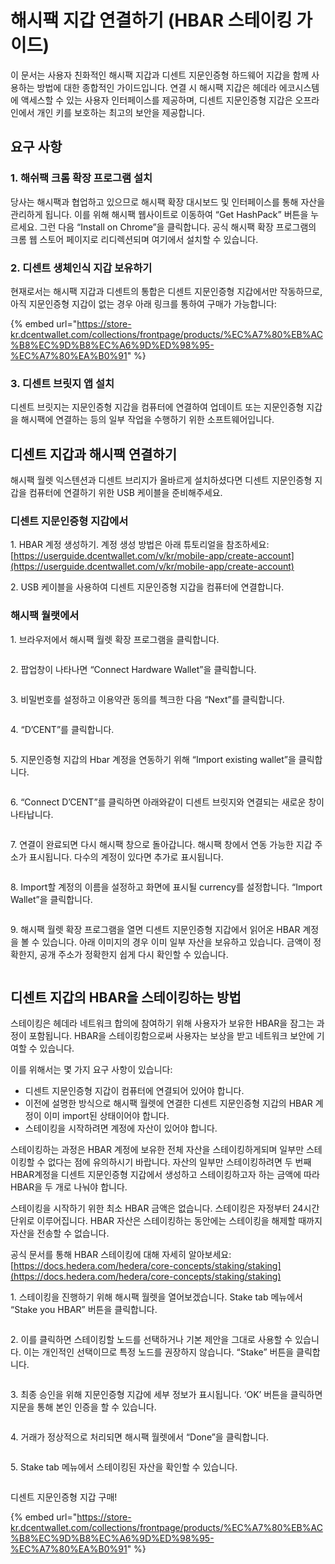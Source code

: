 # 해시팩 지갑 연결하기 (HBAR 스테이킹 가이드)

이 문서는 사용자 친화적인 해시팩 지갑과 디센트 지문인증형 하드웨어 지갑을 함께 사용하는 방법에 대한 종합적인 가이드입니다. 연결 시 해시팩 지갑은 헤데라 에코시스템에 액세스할 수 있는 사용자 인터페이스를 제공하며, 디센트 지문인증형 지갑은 오프라인에서 개인 키를 보호하는 최고의 보안을 제공합니다.

## 요구 사항

### **1. 해쉬팩 크롬 확장 프로그램 설치**

당사는 해시팩과 협업하고 있으므로 해시팩 확장 대시보드 및 인터페이스를 통해 자산을 관리하게 됩니다. 이를 위해 해시팩 웹사이트로 이동하여 “Get HashPack” 버튼을 누르세요. 그런 다음 “Install on Chrome”을 클릭합니다. 공식 해시팩 확장 프로그램의 크롬 웹 스토어 페이지로 리디렉션되며 여기에서 설치할 수 있습니다.

### **2. 디센트 생체인식 지갑 보유하기**

현재로서는 해시팩 지갑과 디센트의 통합은 디센트 지문인증형 지갑에서만 작동하므로, 아직 지문인증형 지갑이 없는 경우 아래 링크를 통하여 구매가 가능합니다:

{% embed url="https://store-kr.dcentwallet.com/collections/frontpage/products/%EC%A7%80%EB%AC%B8%EC%9D%B8%EC%A6%9D%ED%98%95-%EC%A7%80%EA%B0%91" %}

### **3. 디센트 브릿지 앱 설치**

디센트 브릿지는 지문인증형 지갑을 컴퓨터에 연결하여 업데이트 또는 지문인증형 지갑을 해시팩에 연결하는 등의 일부 작업을 수행하기 위한 소프트웨어입니다.&#x20;

## 디센트 지갑과 해시팩 연결하기

해시팩 월렛 익스텐션과 디센트 브리지가 올바르게 설치하셨다면 디센트 지문인증형 지갑을 컴퓨터에 연결하기 위한 USB 케이블을 준비해주세요.

### **디센트 지문인증형 지갑에서**

1\. HBAR 계정 생성하기. 계정 생성 방법은 아래 튜토리얼을 참조하세요:\
[https://userguide.dcentwallet.com/v/kr/mobile-app/create-account](https://userguide.dcentwallet.com/v/kr/mobile-app/create-account)

2\. USB 케이블을 사용하여 디센트 지문인증형 지갑을 컴퓨터에 연결합니다.

### **해시팩 월랫에서**

1\. 브라우저에서 해시팩 월렛 확장 프로그램을 클릭합니다.

<div align="left">

<figure><img src="https://cdn-images-1.medium.com/max/800/0*tsJM8PAXsNtFFOPH" alt=""><figcaption></figcaption></figure>

</div>

2\. 팝업창이 나타나면 “Connect Hardware Wallet”을 클릭합니다.

<div align="left">

<figure><img src="https://cdn-images-1.medium.com/max/800/0*E9rezfeFm0ov825u" alt=""><figcaption></figcaption></figure>

</div>

3\. 비밀번호를 설정하고 이용약관 동의를 첵크한 다음 “Next”를 클릭합니다.

<div align="left">

<figure><img src="https://cdn-images-1.medium.com/max/800/0*qG16dZipEiC3xj7b" alt=""><figcaption></figcaption></figure>

</div>

4\. “D’CENT”를 클릭합니다.

<div align="left">

<figure><img src="https://cdn-images-1.medium.com/max/800/0*PjVZdbTiWCvDXNdp" alt=""><figcaption></figcaption></figure>

</div>

5\. 지문인증형 지갑의 Hbar 계정을 연동하기 위해 “Import existing wallet”을 클릭합니다.

<div align="left">

<figure><img src="https://cdn-images-1.medium.com/max/800/0*lppWB7xb3HzIIKML" alt=""><figcaption></figcaption></figure>

</div>

6\. “Connect D’CENT”를 클릭하면 아래와같이 디센트 브릿지와 연결되는 새로운 창이 나타납니다.

<div align="left">

<figure><img src="https://cdn-images-1.medium.com/max/800/0*O12GRuNEpQNVzqUN" alt=""><figcaption></figcaption></figure>

</div>

7\. 연결이 완료되면 다시 해시팩 창으로 돌아갑니다. 해시팩 창에서 연동 가능한 지갑 주소가 표시됩니다. 다수의 계정이 있다면 추가로 표시됩니다.

<div align="left">

<figure><img src="https://cdn-images-1.medium.com/max/800/0*SPA5TB692Q2L9dR1" alt=""><figcaption></figcaption></figure>

</div>

8\. Import할 계정의 이름을 설정하고 화면에 표시될 currency를 설정합니다. “Import Wallet”을 클릭합니다.

<div align="left">

<figure><img src="https://cdn-images-1.medium.com/max/800/0*-k5eK1XD6RuSD8l7" alt=""><figcaption></figcaption></figure>

</div>

9\. 해시팩 월렛 확장 프로그램을 열면 디센트 지문인증형 지갑에서 읽어온 HBAR 계정을 볼 수 있습니다. 아래 이미지의 경우 이미 일부 자산을 보유하고 있습니다. 금액이 정확한지, 공개 주소가 정확한지 쉽게 다시 확인할 수 있습니다.

<div align="left">

<figure><img src="https://cdn-images-1.medium.com/max/800/0*eTakIUXVm0EgygNf" alt=""><figcaption></figcaption></figure>

</div>

## 디센트 지갑의 HBAR을 스테이킹하는 방법

스테이킹은 헤데라 네트워크 합의에 참여하기 위해 사용자가 보유한 HBAR을 잠그는 과정이 포함됩니다. HBAR을 스테이킹함으로써 사용자는 보상을 받고 네트워크 보안에 기여할 수 있습니다.

이를 위해서는 몇 가지 요구 사항이 있습니다:

* 디센트 지문인증형 지갑이 컴퓨터에 연결되어 있어야 합니다.
* 이전에 설명한 방식으로 해시팩 월렛에 연결한 디센트 지문인증형 지갑의 HBAR 계정이 이미 import된 상태이어야 합니다.
* 스테이킹을 시작하려면 계정에 자산이 있어야 합니다.

스테이킹하는 과정은 HBAR 계정에 보유한 전체 자산을 스테이킹하게되며 일부만 스테이킹할 수 없다는 점에 유의하시기 바랍니다. 자산의 일부만 스테이킹하려면 두 번째 HBAR계정을 디센트 지문인증형 지갑에서 생성하고 스테이킹하고자 하는 금액에 따라 HBAR을 두 개로 나눠야 합니다.

스테이킹을 시작하기 위한 최소 HBAR 금액은 없습니다. 스테이킹은 자정부터 24시간 단위로 이루어집니다. HBAR 자산은 스테이킹하는 동안에는 스테이킹을 해제할 때까지 자산을 전송할 수 없습니다.

공식 문서를 통해 HBAR 스테이킹에 대해 자세히 알아보세요: [https://docs.hedera.com/hedera/core-concepts/staking/staking](https://docs.hedera.com/hedera/core-concepts/staking/staking)

1\. 스테이킹을 진행하기 위해 해시팩 월렛을 열어보겠습니다. Stake tab 메뉴에서 “Stake you HBAR” 버튼을 클릭합니다.

<div align="left">

<figure><img src="https://cdn-images-1.medium.com/max/800/0*vHyB_W-4q2jUUGiI" alt=""><figcaption></figcaption></figure>

</div>

2\. 이를 클릭하면 스테이킹할 노드를 선택하거나 기본 제안을 그대로 사용할 수 있습니다. 이는 개인적인 선택이므로 특정 노드를 권장하지 않습니다. “Stake” 버튼을 클릭합니다.

<div align="left">

<figure><img src="https://cdn-images-1.medium.com/max/800/0*qy-fXLWnNzwqdnO6" alt=""><figcaption></figcaption></figure>

</div>

3\. 최종 승인을 위해 지문인증형 지갑에 세부 정보가 표시됩니다. ‘OK’ 버튼을 클릭하면 지문을 통해 본인 인증을 할 수 있습니다.

<div align="left">

<figure><img src="https://cdn-images-1.medium.com/max/800/0*QLHbC7my_J4iaazh" alt=""><figcaption></figcaption></figure>

</div>

4\. 거래가 정상적으로 처리되면 해시팩 월렛에서 “Done”을 클릭합니다.

<div align="left">

<figure><img src="https://cdn-images-1.medium.com/max/800/0*lE7mA-LVxXjCSqmX" alt=""><figcaption></figcaption></figure>

</div>

5\. Stake tab 메뉴에서 스테이킹된 자산을 확인할 수 있습니다.

<div align="left">

<figure><img src="https://cdn-images-1.medium.com/max/800/0*8gGGj5-ITBevtXRa" alt=""><figcaption></figcaption></figure>

</div>

디센트 지문인증형 지갑 구매!

{% embed url="https://store-kr.dcentwallet.com/collections/frontpage/products/%EC%A7%80%EB%AC%B8%EC%9D%B8%EC%A6%9D%ED%98%95-%EC%A7%80%EA%B0%91" %}
